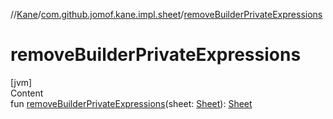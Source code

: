 //[Kane](../index.md)/[com.github.jomof.kane.impl.sheet](index.md)/[removeBuilderPrivateExpressions](remove-builder-private-expressions.md)



# removeBuilderPrivateExpressions  
[jvm]  
Content  
fun [removeBuilderPrivateExpressions](remove-builder-private-expressions.md)(sheet: [Sheet](-sheet/index.md)): [Sheet](-sheet/index.md)  



